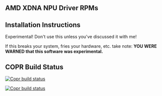 AMD XDNA NPU Driver RPMs
------------------------

## Installation Instructions

Experimental! Don't use this unless you've discussed it with me!

If this breaks your system, fries your hardware, etc. take note:
**YOU WERE WARNED that this software was experimental.**

## COPR Build Status

[![Copr build status](https://copr.fedorainfracloud.org/coprs/xanderlent/amd-npu-driver/package/xrt/status_image/last_build.png)](https://copr.fedorainfracloud.org/coprs/xanderlent/amd-npu-driver/package/xrt/)

[![Copr build status](https://copr.fedorainfracloud.org/coprs/xanderlent/amd-npu-driver/package/xdna-driver/status_image/last_build.png)](https://copr.fedorainfracloud.org/coprs/xanderlent/amd-npu-driver/package/xdna-driver/)

